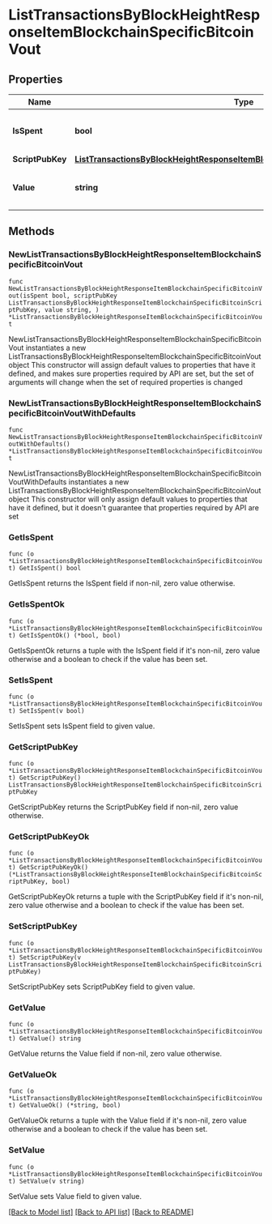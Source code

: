 # ListTransactionsByBlockHeightResponseItemBlockchainSpecificBitcoinVout

## Properties

Name | Type | Description | Notes
------------ | ------------- | ------------- | -------------
**IsSpent** | **bool** | Defines whether the output is spent or not. | 
**ScriptPubKey** | [**ListTransactionsByBlockHeightResponseItemBlockchainSpecificBitcoinScriptPubKey**](ListTransactionsByBlockHeightResponseItemBlockchainSpecificBitcoinScriptPubKey.md) |  | 
**Value** | **string** | Represents the sent/received amount. | 

## Methods

### NewListTransactionsByBlockHeightResponseItemBlockchainSpecificBitcoinVout

`func NewListTransactionsByBlockHeightResponseItemBlockchainSpecificBitcoinVout(isSpent bool, scriptPubKey ListTransactionsByBlockHeightResponseItemBlockchainSpecificBitcoinScriptPubKey, value string, ) *ListTransactionsByBlockHeightResponseItemBlockchainSpecificBitcoinVout`

NewListTransactionsByBlockHeightResponseItemBlockchainSpecificBitcoinVout instantiates a new ListTransactionsByBlockHeightResponseItemBlockchainSpecificBitcoinVout object
This constructor will assign default values to properties that have it defined,
and makes sure properties required by API are set, but the set of arguments
will change when the set of required properties is changed

### NewListTransactionsByBlockHeightResponseItemBlockchainSpecificBitcoinVoutWithDefaults

`func NewListTransactionsByBlockHeightResponseItemBlockchainSpecificBitcoinVoutWithDefaults() *ListTransactionsByBlockHeightResponseItemBlockchainSpecificBitcoinVout`

NewListTransactionsByBlockHeightResponseItemBlockchainSpecificBitcoinVoutWithDefaults instantiates a new ListTransactionsByBlockHeightResponseItemBlockchainSpecificBitcoinVout object
This constructor will only assign default values to properties that have it defined,
but it doesn't guarantee that properties required by API are set

### GetIsSpent

`func (o *ListTransactionsByBlockHeightResponseItemBlockchainSpecificBitcoinVout) GetIsSpent() bool`

GetIsSpent returns the IsSpent field if non-nil, zero value otherwise.

### GetIsSpentOk

`func (o *ListTransactionsByBlockHeightResponseItemBlockchainSpecificBitcoinVout) GetIsSpentOk() (*bool, bool)`

GetIsSpentOk returns a tuple with the IsSpent field if it's non-nil, zero value otherwise
and a boolean to check if the value has been set.

### SetIsSpent

`func (o *ListTransactionsByBlockHeightResponseItemBlockchainSpecificBitcoinVout) SetIsSpent(v bool)`

SetIsSpent sets IsSpent field to given value.


### GetScriptPubKey

`func (o *ListTransactionsByBlockHeightResponseItemBlockchainSpecificBitcoinVout) GetScriptPubKey() ListTransactionsByBlockHeightResponseItemBlockchainSpecificBitcoinScriptPubKey`

GetScriptPubKey returns the ScriptPubKey field if non-nil, zero value otherwise.

### GetScriptPubKeyOk

`func (o *ListTransactionsByBlockHeightResponseItemBlockchainSpecificBitcoinVout) GetScriptPubKeyOk() (*ListTransactionsByBlockHeightResponseItemBlockchainSpecificBitcoinScriptPubKey, bool)`

GetScriptPubKeyOk returns a tuple with the ScriptPubKey field if it's non-nil, zero value otherwise
and a boolean to check if the value has been set.

### SetScriptPubKey

`func (o *ListTransactionsByBlockHeightResponseItemBlockchainSpecificBitcoinVout) SetScriptPubKey(v ListTransactionsByBlockHeightResponseItemBlockchainSpecificBitcoinScriptPubKey)`

SetScriptPubKey sets ScriptPubKey field to given value.


### GetValue

`func (o *ListTransactionsByBlockHeightResponseItemBlockchainSpecificBitcoinVout) GetValue() string`

GetValue returns the Value field if non-nil, zero value otherwise.

### GetValueOk

`func (o *ListTransactionsByBlockHeightResponseItemBlockchainSpecificBitcoinVout) GetValueOk() (*string, bool)`

GetValueOk returns a tuple with the Value field if it's non-nil, zero value otherwise
and a boolean to check if the value has been set.

### SetValue

`func (o *ListTransactionsByBlockHeightResponseItemBlockchainSpecificBitcoinVout) SetValue(v string)`

SetValue sets Value field to given value.



[[Back to Model list]](../README.md#documentation-for-models) [[Back to API list]](../README.md#documentation-for-api-endpoints) [[Back to README]](../README.md)


